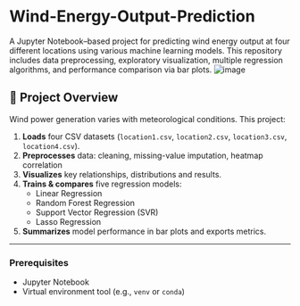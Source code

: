# Wind-Energy-Output-Prediction
A Jupyter Notebook–based project for predicting wind energy output at four different locations using various machine learning models. This repository includes data preprocessing, exploratory visualization, multiple regression algorithms, and performance comparison via bar plots.
![image](https://github.com/user-attachments/assets/fbea2e2d-c6e3-4a1a-b335-ceca3a4837f6)

## 📝 Project Overview
Wind power generation varies with meteorological conditions. This project:

1. **Loads** four CSV datasets (`location1.csv`, `location2.csv`, `location3.csv`, `location4.csv`).
2. **Preprocesses** data: cleaning, missing-value imputation, heatmap correlation
3. **Visualizes** key relationships, distributions and results.
4. **Trains & compares** five regression models:
   - Linear Regression  
   - Random Forest Regression  
   - Support Vector Regression (SVR)  
   - Lasso Regression  
5. **Summarizes** model performance in bar plots and exports metrics.

---

### Prerequisites
- Jupyter Notebook  
- Virtual environment tool (e.g., `venv` or `conda`)

